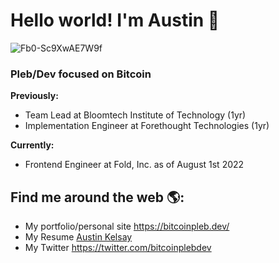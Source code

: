 # Hello world! I'm Austin 👋

![Fb0-Sc9XwAE7W9f](https://user-images.githubusercontent.com/53542748/207914970-1c068194-a7cd-4331-9593-b27eef429b76.jpeg)

### Pleb/Dev focused on Bitcoin

<strong>Previously:</strong>
- Team Lead at Bloomtech Institute of Technology (1yr)
- Implementation Engineer at Forethought Technologies (1yr)

<strong>Currently:</strong> 
- Frontend Engineer at Fold, Inc. as of August 1st 2022


## Find me around the web 🌎:
- My portfolio/personal site <a href="https://bitcoinpleb.dev/">https://bitcoinpleb.dev/</a>
- My Resume <a href="https://docs.google.com/document/d/1ejpR0E0RjGHP2wRhTTk7VAm1ZsI0pYKBXayeQ0hfhf8/edit?usp=sharing">Austin Kelsay</a>
- My Twitter <a href="https://twitter.com/bitcoinplebdev">https://twitter.com/bitcoinplebdev</a>
